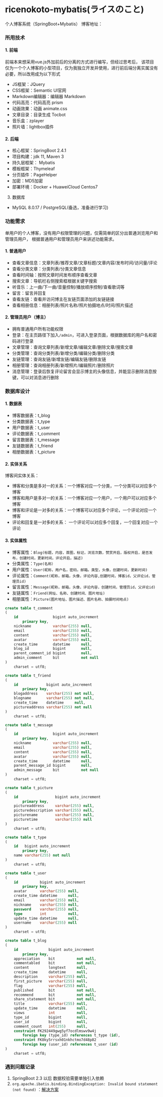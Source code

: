 # ricenokoto-mybatis(ライスのこと)
个人博客系统（SpringBoot+Mybatis）
博客地址：

### 所用技术
#### 1. 前端  
前端本来想采用vue.js外加前后的分离的方式进行编写，但经过思考后，
该项目仅为一个个人博客的小型项目，仅为我独立开发并使用，进行前后端分离实属没有必要，所以改用成为以下形式
- JS框架：JQuery
- CSS框架：Semantic UI官网
- Markdown编辑器：编辑器 Markdown
- 代码高亮：代码高亮 prism
- 动画效果：动画 animate.css
- 文章目录：目录生成 Tocbot
- 音乐盒：zplayer
- 照片墙：lightbox插件
#### 2. 后端
- 核心框架：SpringBoot 2.4.1
- 项目构建：jdk 11, Maven 3
- 持久层框架： Mybatis
- 模板框架：Thymeleaf
- 分页插件：PageHelper
- 加密：MD5加密
- 部署环境：Docker + HuaweiCloud Centos7

3. 数据库
- MySQL 8.0.17 / PostgreSQL(备选，准备进行学习)

### 功能需求

单用户的个人博客，没有用户权限管理的问题，仅需简单的区分出普通浏览用户和管理员用户，
根据普通用户和管理员用户来讲述功能需求。

#### 1. 普通用户
- 查看文章信息：文章列表/推荐文章/文章标题/文章内容/发布时间/访问量/评论
- 查看分类文章：分类列表/分类文章信息
- 查看时间轴：按照文章时间发布顺序查看文章
- 搜索文章：导航栏右侧搜索框根据关键字搜索
- 听音乐：上一曲/下一曲/音量控制/播放顺序控制/查看歌词等
- 留言：留言并回复
- 查看友链：查看并访问博主在友链页面添加的友链链接
- 查看相册信息：相册列表/照片名称/照片拍摄地点/时间/照片描述

#### 2. 管理员用户（博主）

- 拥有普通用户所有功能权限
- 登录：在主页路径下加入`/admin`，可进入登录页面，根据数据库的用户名和密码进行登录
- 文章管理：查询文章列表/新增文章/编辑文章/删除文章/搜索文章
- 分类管理：查询分类列表/新增分类/编辑分类/删除分类
- 友链管理：查询友链/新增友链/编辑友链/删除友链
- 相册管理：查询相册列表/新增照片/编辑照片/删除照片
- 消息管理：登录后恢复评论留言会显示博主的头像信息，并能显示删除消息按键，可以对消息进行删除

### 数据库设计

#### 1. 数据表
- 博客数据表：t_blog
- 分类数据表：t_type
- 用户数据表：t_user
- 评论数据表：t_comment
- 留言数据表：t_message
- 友链数据表：t_friend
- 相册数据表：t_picture
#### 2. 实体关系
   博客间实体关系：
   - 博客和分类是多对一的关系：一个博客对应一个分类，一个分类可以对应多个博客
   - 博客和用户是多对一的关系：一个博客对应一个用户，一个用户可以对应多个博客
   - 博客和评论是一对多的关系：一个博客可以对应多个评论，一个评论对应一个博客
   - 评论和回复是一对多的关系： 一个评论可以对应多个回复，一个回复对应一个评论
   
#### 3. 实体属性
+ 博客属性：`Blog(标题，内容，首图，标记，浏览次数，赞赏开启，版权开启，是否发布，创建时间，更新时间，评论开启，描述)`
+ 分类属性：`Type(名称）`
+ 用户属性：`User(昵称，用户名，密码，邮箱。类型，头像，创建时间，更新时间)`
+ 评论属性：`Comment(昵称，邮箱，头像，评论内容,创建时间，博客id，父评论id，管理员id)`
+ 留言属性：`Message(昵称，邮箱，头像，评论内容，创建时间，管理员id，父评论id)`
+ 友链属性：`Friend(网址、名称、创建时间、图片地址)`
+ 相册属性：`Picture(图片地址、图片描述、图片名称、拍摄时间地点)`


```sql
create table t_comment
(
    id                bigint auto_increment
        primary key,
    nickname          varchar(255) null,
    email             varchar(255) null,
    content           varchar(255) null,
    avatar            varchar(255) null,
    create_time       datetime     null,
    blog_id           bigint       null,
    parent_comment_id bigint       null,
    admin_comment     bit          not null
)
    charset = utf8;

create table t_friend
(
    id             bigint auto_increment
        primary key,
    blogaddress    varchar(255) not null,
    blogname       varchar(255) not null,
    create_time    datetime     null,
    pictureaddress varchar(255) not null
)
    charset = utf8;

create table t_message
(
    id                bigint auto_increment
        primary key,
    nickname          varchar(255) null,
    email             varchar(255) null,
    content           varchar(255) null,
    avatar            varchar(255) null,
    create_time       datetime     null,
    parent_message_id bigint       null,
    admin_message     bit          not null
)
    charset = utf8;

create table t_picture
(
    id                 bigint auto_increment
        primary key,
    pictureaddress     varchar(255) null,
    picturedescription varchar(255) null,
    picturename        varchar(255) null,
    picturetime        varchar(255) null
)
    charset = utf8;

create table t_type
(
    id   bigint auto_increment
        primary key,
    name varchar(255) not null
)
    charset = utf8;

create table t_user
(
    id          bigint auto_increment
        primary key,
    avatar      varchar(255) null,
    create_time datetime     null,
    email       varchar(255) null,
    nickname    varchar(255) null,
    password    varchar(255) null,
    type        int          null,
    update_time datetime     null,
    username    varchar(255) null
)
    charset = utf8;

create table t_blog
(
    id              bigint auto_increment
        primary key,
    appreciation    bit          not null,
    commentabled    bit          not null,
    content         longtext     null,
    create_time     datetime     null,
    description     varchar(255) null,
    first_picture   varchar(255) null,
    flag            varchar(255) null,
    published       bit          not null,
    recommend       bit          not null,
    share_statement bit          not null,
    title           varchar(255) null,
    update_time     datetime     null,
    views           int          null,
    type_id         bigint       null,
    user_id         bigint       null,
    comment_count   int(255)     null,
    constraint FK292449gwg5yf7ocdlmswv9w4j
        foreign key (type_id) references t_type (id),
    constraint FK8ky5rrsxh01nkhctmo7d48p82
        foreign key (user_id) references t_user (id)
)
    charset = utf8;


```


### 遇到问题记录

1. SpringBoot 2.3 以后 数据校验需要单独引入依赖
2. `org.apache.ibatis.binding.BindingException: Invalid bound statement (not found)`
：[解决方案](https://blog.csdn.net/sundacheng1989/article/details/81630370)